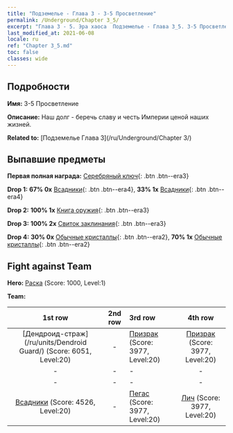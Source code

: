 ```yaml
---
title: "Подземелье - Глава 3 - 3-5 Просветление"
permalink: /Underground/Chapter 3_5/
excerpt: "Глава 3 - 5. Эра хаоса  Подземелье - Глава 3_5. 3-5 Просветление"
last_modified_at: 2021-06-08
locale: ru
ref: "Chapter 3_5.md"
toc: false
classes: wide
---
```


## Подробности

 **Имя:** 3-5 Просветление

 **Описание:** Наш долг - беречь славу и честь Империи ценой наших жизней.

 **Related to:** [Подземелье Глава 3](/ru/Underground/Chapter 3/)

## Выпавшие предметы

 **Первая полная награда:** [Серебряный ключ](/ItemsRU/con_693/){: .btn .btn--era3}

 **Drop 1:** **67% 0x** [Всадники](/ItemsRU/unt_195/){: .btn .btn--era4}, **33% 1x** [Всадники](/ItemsRU/unt_195/){: .btn .btn--era4}

 **Drop 2:** **100% 1x** [Книга оружия](/ItemsRU/mat_18/){: .btn .btn--era3}

 **Drop 3:** **100% 2x** [Свиток заклинания](/ItemsRU/con_694/){: .btn .btn--era3}

 **Drop 4:** **30% 0x** [Обычные кристаллы](/ItemsRU/mat_11/){: .btn .btn--era2}, **70% 1x** [Обычные кристаллы](/ItemsRU/mat_11/){: .btn .btn--era2}


## Fight against Team
 **Hero:** [Раска](/ru/heroes/Rashka/) (Score: 1000, Level:1)

 **Team:**


  | 1st row | 2nd row | 3rd row | 4th row |
  |:----:|:----:|:----|:----:|
  | [Дендроид-страж](/ru/units/Dendroid Guard/) (Score: 6051, Level:20)  | - | [Призрак](/ru/units/Wight/) (Score: 3977, Level:20)  | [Призрак](/ru/units/Wight/) (Score: 3977, Level:20)  |
  | - | - | - | - |
  | - | - | - | - |
  | [Всадники](/ru/units/Cavalier/) (Score: 4526, Level:20)  | - | [Пегас](/ru/units/Pegasus/) (Score: 3977, Level:20)  | [Лич](/ru/units/Lich/) (Score: 3977, Level:20)  |


